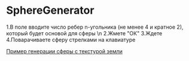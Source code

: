 # SphereGenerator

1.В поле вводите число ребер n-угольника (не менее 4 и кратное 2), который будет основой для сферы \n
2.Жмете "ОК"
3.Ждете
4.Поварачиваете сферу стрелками на клавиатуре


[Пример генерации сферы с текстурой земли](http://htmlpreview.github.com/?https://github.com/Kitaety/SphereGenerator/blob/master/test.html)
